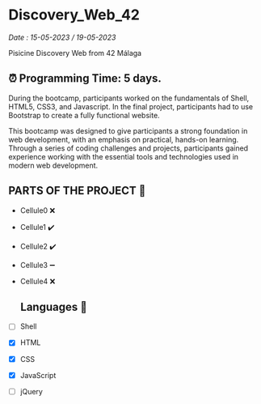 # Discovery_Web_42
*Date : 15-05-2023 / 19-05-2023*

Pisicine Discovery Web from 42 Málaga

## **⏰ Programming Time: 5 days.**

During the bootcamp, participants worked on the fundamentals of Shell, HTML5, CSS3, and Javascript. In the final project, participants had to use Bootstrap to create a fully functional website.

This bootcamp was designed to give participants a strong foundation in web development, with an emphasis on practical, hands-on learning. Through a series of coding challenges and projects, participants gained experience working with the essential tools and technologies used in modern web development.



## **PARTS OF THE PROJECT 🧩**

 - Cellule0 ❌
 
 - Cellule1 ✔️
 
 - Cellule2 ✔️
 
 - Cellule3 ➖
 
 - Cellule4 ❌

   ## **Languages 👅**
   
- [ ] Shell

- [x] HTML

- [x] CSS

- [x] JavaScript

- [ ] jQuery
